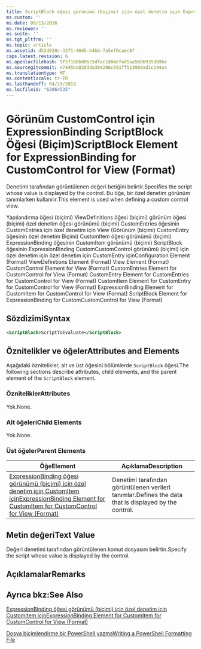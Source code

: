 ```yaml
---
title: ScriptBlock öğesi görünümü (biçimi) için özel denetim için ExpressionBinding için | Microsoft Docs
ms.custom: ''
ms.date: 09/13/2016
ms.reviewer: ''
ms.suite: ''
ms.tgt_pltfrm: ''
ms.topic: article
ms.assetid: d52d020c-3271-40d5-b4bb-7a5ef0caec8f
caps.latest.revision: 6
ms.openlocfilehash: 9f5f188b006c5dfac1d04ef4d5aa5606935db9be
ms.sourcegitcommit: e7445ba8203da304286c591ff513900ad1c244a4
ms.translationtype: MT
ms.contentlocale: tr-TR
ms.lasthandoff: 04/23/2019
ms.locfileid: "62064535"
---
```

# <a name="scriptblock-element-for-expressionbinding-for-customcontrol-for-view-format"></a><span data-ttu-id="bcba2-102">Görünüm CustomControl için ExpressionBinding ScriptBlock Öğesi (Biçim)</span><span class="sxs-lookup"><span data-stu-id="bcba2-102">ScriptBlock Element for ExpressionBinding for CustomControl for View (Format)</span></span>

<span data-ttu-id="bcba2-103">Denetimi tarafından görüntülenen değeri betiğini belirtir.</span><span class="sxs-lookup"><span data-stu-id="bcba2-103">Specifies the script whose value is displayed by the control.</span></span> <span data-ttu-id="bcba2-104">Bu öğe, bir özel denetim görünüm tanımlarken kullanılır.</span><span class="sxs-lookup"><span data-stu-id="bcba2-104">This element is used when defining a custom control view.</span></span>

<span data-ttu-id="bcba2-105">Yapılandırma öğesi (biçimi) ViewDefinitions öğesi (biçimi) görünüm öğesi (biçimi) özel denetim öğesi görünümü (biçimi) CustomEntries öğesinin CustomEntries için özel denetim için View (Görünüm (biçimi) CustomEntry öğesinin özel denetim Biçimi) CustomItem öğesi görünümü (biçimi) ExpressionBinding öğesinin CustomItem görünümü (biçimi) ScriptBlock öğesinin ExpressionBinding CustomCustomControl görünümü (biçimi) için özel denetim için özel denetim için CustomEntry için</span><span class="sxs-lookup"><span data-stu-id="bcba2-105">Configuration Element (Format) ViewDefinitions Element (Format) View Element (Format) CustomControl Element for View (Format) CustomEntries Element for CustomControl for View (Format) CustomEntry Element for CustomEntries for CustomControl for View (Format) CustomItem Element for CustomEntry for CustomControl for View (Format) ExpressionBinding Element for CustomItem for CustomControl for View (Format) ScriptBlock Element for ExpressionBinding for CustomCustomControl for View (Format)</span></span>

## <a name="syntax"></a><span data-ttu-id="bcba2-106">Sözdizimi</span><span class="sxs-lookup"><span data-stu-id="bcba2-106">Syntax</span></span>

```xml
<ScriptBlock>ScriptToEvaluate</ScriptBlock>
```

## <a name="attributes-and-elements"></a><span data-ttu-id="bcba2-107">Öznitelikler ve öğeler</span><span class="sxs-lookup"><span data-stu-id="bcba2-107">Attributes and Elements</span></span>

<span data-ttu-id="bcba2-108">Aşağıdaki öznitelikler, alt ve üst öğesini bölümlerde `ScriptBlock` öğesi.</span><span class="sxs-lookup"><span data-stu-id="bcba2-108">The following sections describe attributes, child elements, and the parent element of the `ScriptBlock` element.</span></span>

### <a name="attributes"></a><span data-ttu-id="bcba2-109">Öznitelikler</span><span class="sxs-lookup"><span data-stu-id="bcba2-109">Attributes</span></span>

<span data-ttu-id="bcba2-110">Yok.</span><span class="sxs-lookup"><span data-stu-id="bcba2-110">None.</span></span>

### <a name="child-elements"></a><span data-ttu-id="bcba2-111">Alt öğeleri</span><span class="sxs-lookup"><span data-stu-id="bcba2-111">Child Elements</span></span>

<span data-ttu-id="bcba2-112">Yok.</span><span class="sxs-lookup"><span data-stu-id="bcba2-112">None.</span></span>

### <a name="parent-elements"></a><span data-ttu-id="bcba2-113">Üst öğeler</span><span class="sxs-lookup"><span data-stu-id="bcba2-113">Parent Elements</span></span>

|<span data-ttu-id="bcba2-114">Öğe</span><span class="sxs-lookup"><span data-stu-id="bcba2-114">Element</span></span>|<span data-ttu-id="bcba2-115">Açıklama</span><span class="sxs-lookup"><span data-stu-id="bcba2-115">Description</span></span>|
|-------------|-----------------|
|[<span data-ttu-id="bcba2-116">ExpressionBinding öğesi görünümü (biçimi) için özel denetim için CustomItem için</span><span class="sxs-lookup"><span data-stu-id="bcba2-116">ExpressionBinding Element for CustomItem for CustomControl for View (Format)</span></span>](./expressionbinding-element-for-customitem-for-customcontrol-for-view-format.md)|<span data-ttu-id="bcba2-117">Denetimi tarafından görüntülenen verileri tanımlar.</span><span class="sxs-lookup"><span data-stu-id="bcba2-117">Defines the data that is displayed by the control.</span></span>|

## <a name="text-value"></a><span data-ttu-id="bcba2-118">Metin değeri</span><span class="sxs-lookup"><span data-stu-id="bcba2-118">Text Value</span></span>

<span data-ttu-id="bcba2-119">Değeri denetimi tarafından görüntülenen komut dosyasını belirtin.</span><span class="sxs-lookup"><span data-stu-id="bcba2-119">Specify the script whose value is displayed by the control.</span></span>

## <a name="remarks"></a><span data-ttu-id="bcba2-120">Açıklamalar</span><span class="sxs-lookup"><span data-stu-id="bcba2-120">Remarks</span></span>

## <a name="see-also"></a><span data-ttu-id="bcba2-121">Ayrıca bkz:</span><span class="sxs-lookup"><span data-stu-id="bcba2-121">See Also</span></span>

[<span data-ttu-id="bcba2-122">ExpressionBinding öğesi görünümü (biçimi) için özel denetim için CustomItem için</span><span class="sxs-lookup"><span data-stu-id="bcba2-122">ExpressionBinding Element for CustomItem for CustomControl for View (Format)</span></span>](./expressionbinding-element-for-customitem-for-customcontrol-for-view-format.md)

[<span data-ttu-id="bcba2-123">Dosya biçimlendirme bir PowerShell yazma</span><span class="sxs-lookup"><span data-stu-id="bcba2-123">Writing a PowerShell Formatting File</span></span>](./writing-a-powershell-formatting-file.md)
